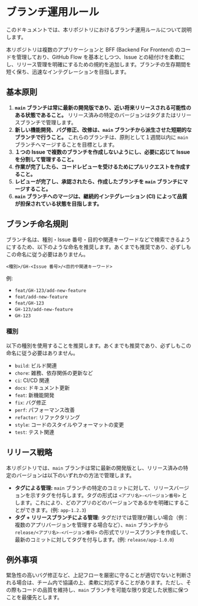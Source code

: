 # ブランチ運用ルール

このドキュメントでは、本リポジトリにおけるブランチ運用ルールについて説明します。

本リポジトリは複数のアプリケーションと BFF (Backend For Frontend) のコードを管理しており、GitHub Flow を基本としつつ、Issue との紐付けを柔軟にし、リリース管理を明確にするための規約を追加します。ブランチの生存期間を短く保ち、迅速なインテグレーションを目指します。

## 基本原則

1. **`main` ブランチは常に最新の開発版であり、近い将来リリースされる可能性のある状態であること。** リリース済みの特定のバージョンはタグまたはリリースブランチで管理します。
1. **新しい機能開発、バグ修正、改修は、`main` ブランチから派生させた短期的なブランチで行うこと。** これらのブランチは、原則として１週間以内に `main` ブランチへマージすることを目標とします。
1. **１つの Issue で複数のブランチを作成しないようにし、必要に応じて Issue を分割して管理すること。**
1. **作業が完了したら、コードレビューを受けるためにプルリクエストを作成すること。**
1. **レビューが完了し、承認されたら、作成したブランチを `main` ブランチにマージすること。**
1. **`main` ブランチへのマージは、継続的インテグレーション (CI) によって品質が担保されている状態を目指します。**

## ブランチ命名規則

ブランチ名は、種別・Issue 番号・目的や関連キーワードなどで検索できるようにするため、以下のような命名を推奨します。あくまでも推奨であり、必ずしもこの命名に従う必要はありません。

`<種別>/GH-<Issue 番号>/<目的や関連キーワード>`

例:

- `feat/GH-123/add-new-feature`
- `feat/add-new-feature`
- `feat/GH-123`
- `GH-123/add-new-feature`
- `GH-123`

### 種別

以下の種別を使用することを推奨します。あくまでも推奨であり、必ずしもこの命名に従う必要はありません。

- `build`: ビルド関連
- `chore`: 雑務、依存関係の更新など
- `ci`: CI/CD 関連
- `docs`: ドキュメント更新
- `feat`: 新機能開発
- `fix`: バグ修正
- `perf`: パフォーマンス改善
- `refactor`: リファクタリング
- `style`: コードのスタイルやフォーマットの変更
- `test`: テスト関連

## リリース戦略

本リポジトリでは、`main` ブランチは常に最新の開発版とし、リリース済みの特定のバージョンは以下のいずれかの方法で管理します。

- **タグによる管理:** `main` ブランチの特定のコミットに対して、リリースバージョンを示すタグを付与します。タグの形式は `<アプリ名>-<バージョン番号>` とします。これにより、どのアプリのどのバージョンであるかを明確にすることができます。(例: `app-1.2.3`)
- **タグ + リリースブランチによる管理:** タグだけでは管理が難しい場合（例：複数のアプリバージョンを管理する場合など）、`main` ブランチから `release/<アプリ名>-<バージョン番号>` の形式でリリースブランチを作成して、最新のコミットに対してタグを付与します。(例: `release/app-1.0.0`)

## 例外事項

緊急性の高いバグ修正など、上記フローを厳密に守ることが適切でないと判断される場合は、チーム内で協議の上、柔軟に対応することがあります。ただし、その際もコードの品質を維持し、`main` ブランチを可能な限り安定した状態に保つことを最優先とします。
